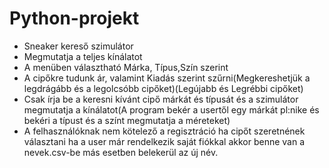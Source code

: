 # Python-projekt
- Sneaker kereső szimulátor
- Megmutatja a teljes kínálatot 
- A menüben választható Márka, Típus,Szín szerint
- A cipőkre tudunk ár, valamint Kiadás szerint szűrni(Megkereshetjük a legdrágább és a legolcsóbb cipőket)(Legújabb és Legrébbi cipőket)  
- Csak írja be a keresni kívánt cipő márkát és típusát és a szimulátor megmutatja a kínálatot(A program bekér a usertől egy márkát pl:nike és bekéri a típust és a színt megmutatja a méreteket)
- A felhasználóknak nem kötelező a regisztráció ha cipőt szeretnének választani ha a user már rendelkezik saját fiókkal akkor benne van  a nevek.csv-be más esetben belekerül az új név. 
 